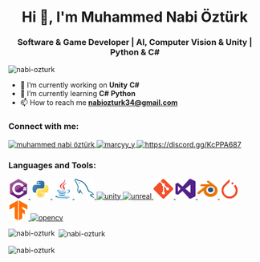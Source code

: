 <h1 align="center">Hi 👋, I'm Muhammed Nabi Öztürk</h1>
<h3 align="center">Software & Game Developer | AI, Computer Vision & Unity | Python & C#</h3>

<p align="left"> <img src="https://komarev.com/ghpvc/?username=nabi-ozturk&label=Profile%20views&color=0e75b6&style=flat" alt="nabi-ozturk" /> </p>

- 🔭 I’m currently working on **Unity** **C#** 
- 🌱 I’m currently learning **C#** **Python**
- 📫 How to reach me **nabiozturk34@gmail.com**

<h3 align="left">Connect with me:</h3>
<p align="left">
  <a href="https://www.linkedin.com/in/muhammed-nabi-%C3%B6zt%C3%BCrk-a0aa41294/" target="blank">
    <img align="center" src="https://raw.githubusercontent.com/rahuldkjain/github-profile-readme-generator/master/src/images/icons/Social/linked-in-alt.svg" alt="muhammed nabi öztürk" height="30" width="40" />
  </a>
  <a href="https://instagram.com/marcyy_y" target="blank">
    <img align="center" src="https://raw.githubusercontent.com/rahuldkjain/github-profile-readme-generator/master/src/images/icons/Social/instagram.svg" alt="marcyy_y" height="30" width="40" />
  </a>
  <a href="https://discord.gg/KcPPA687" target="blank">
    <img align="center" src="https://raw.githubusercontent.com/rahuldkjain/github-profile-readme-generator/master/src/images/icons/Social/discord.svg" alt="https://discord.gg/KcPPA687" height="30" width="40" />
  </a>
</p>

<h3 align="left">Languages and Tools:</h3>
<p align="left"> 
  <!-- Programlama Dilleri -->
  <a href="https://www.microsoft.com/net" target="_blank" rel="noreferrer"> 
    <img src="https://raw.githubusercontent.com/devicons/devicon/master/icons/csharp/csharp-original.svg" alt="csharp" width="40" height="40"/> 
  </a>
  <a href="https://www.python.org/" target="_blank" rel="noreferrer"> 
    <img src="https://raw.githubusercontent.com/devicons/devicon/master/icons/python/python-original.svg" alt="python" width="40" height="40"/> 
  </a> 
  <a href="https://www.java.com/" target="_blank" rel="noreferrer"> 
    <img src="https://raw.githubusercontent.com/devicons/devicon/master/icons/java/java-original.svg" alt="java" width="40" height="40"/> 
  </a> 
  <a href="https://www.w3schools.com/sql/" target="_blank" rel="noreferrer"> 
    <img src="https://raw.githubusercontent.com/devicons/devicon/master/icons/mysql/mysql-original.svg" alt="sql" width="40" height="40"/> 
  </a> 

  <!-- Araçlar ve Motorlar -->
  <a href="https://unity.com/" target="_blank" rel="noreferrer"> 
    <img src="https://www.vectorlogo.zone/logos/unity3d/unity3d-icon.svg" alt="unity" width="40" height="40"/> 
  </a> 
  <a href="https://unrealengine.com/" target="_blank" rel="noreferrer"> 
    <img src="https://raw.githubusercontent.com/kenangundogan/fontisto/036b7eca71aab1bef8e6a0518f7329f13ed62f6b/icons/svg/brand/unreal-engine.svg" alt="unreal" width="40" height="40"/> 
  </a> 
  <a href="https://git-scm.com/" target="_blank" rel="noreferrer"> 
    <img src="https://raw.githubusercontent.com/devicons/devicon/master/icons/git/git-original.svg" alt="git" width="40" height="40"/> 
  </a>
  <a href="https://code.visualstudio.com/" target="_blank" rel="noreferrer"> 
    <img src="https://raw.githubusercontent.com/devicons/devicon/master/icons/visualstudio/visualstudio-plain.svg" alt="visual studio" width="40" height="40"/> 
  </a>
  <a href="https://www.blender.org/" target="_blank" rel="noreferrer"> 
    <img src="https://raw.githubusercontent.com/devicons/devicon/master/icons/blender/blender-original.svg" alt="blender" width="40" height="40"/> 
  </a>
  <a href="https://pytorch.org/" target="_blank" rel="noreferrer"> 
    <img src="https://raw.githubusercontent.com/devicons/devicon/master/icons/pytorch/pytorch-original.svg" alt="pytorch" width="40" height="40"/> 
  </a>
  <a href="https://www.tensorflow.org/" target="_blank" rel="noreferrer"> 
    <img src="https://raw.githubusercontent.com/devicons/devicon/master/icons/tensorflow/tensorflow-original.svg" alt="tensorflow" width="40" height="40"/> 
  </a>
  <a href="https://opencv.org/" target="_blank" rel="noreferrer"> 
    <img src="https://raw.githubusercontent.com/opencv/opencv/master/doc/logos/opencv_logo.png" alt="opencv" width="40" height="40"/> 
  </a>
</p>

<p>
  <img align="left" src="https://github-readme-stats.vercel.app/api/top-langs?username=nabi-ozturk&show_icons=true&locale=en&layout=compact" alt="nabi-ozturk" />
</p>

<p>&nbsp;
  <img align="center" src="https://github-readme-stats.vercel.app/api?username=nabi-ozturk&show_icons=true&locale=en" alt="nabi-ozturk" />
</p>

<p>
  <img align="center" src="https://github-readme-streak-stats.herokuapp.com/?user=nabi-ozturk&" alt="nabi-ozturk" />
</p>
